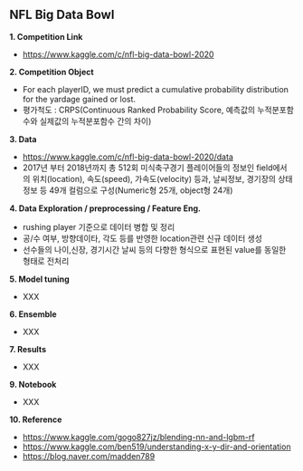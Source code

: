 ## NFL Big Data Bowl

**1. Competition Link**
  - https://www.kaggle.com/c/nfl-big-data-bowl-2020


**2. Competition Object**
  - For each playerID, we must predict a cumulative probability distribution for the yardage gained or lost.
  - 평가척도 : CRPS(Continuous Ranked Probability Score, 예측값의 누적분포함수와 실제값의 누적분포함수 간의 차이)


**3. Data**
  - https://www.kaggle.com/c/nfl-big-data-bowl-2020/data
  - 2017년 부터 2018년까지 총 512회 미식축구경기 플레이어들의 정보인 field에서의 위치(location), 속도(speed), 가속도(velocity) 등과, 날씨정보, 경기장의 상태정보 등 49개 컬럼으로 구성(Numeric형 25개, object형 24개)


**4. Data Exploration / preprocessing / Feature Eng.**
- rushing player 기준으로 데이터 병합 및 정리
- 공/수 여부, 방향데이타, 각도 등를 반영한 location관련 신규 데이터 생성
- 선수들의 나이,신장, 경기시간 날씨 등의 다향한 형식으로 표현된 value를 동일한 형태로 전처리  


**5. Model tuning**
- XXX


**6. Ensemble**
- XXX


**7. Results**
- XXX


**9. Notebook**
- XXX


**10. Reference**
  - https://www.kaggle.com/gogo827jz/blending-nn-and-lgbm-rf
  - https://www.kaggle.com/ben519/understanding-x-y-dir-and-orientation
  - https://blog.naver.com/madden789

